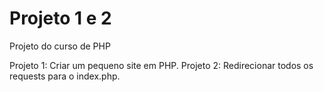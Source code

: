 # Projeto 1 e 2
Projeto do curso de PHP

Projeto 1: Criar um pequeno site em PHP.
Projeto 2: Redirecionar todos os requests para o index.php.
